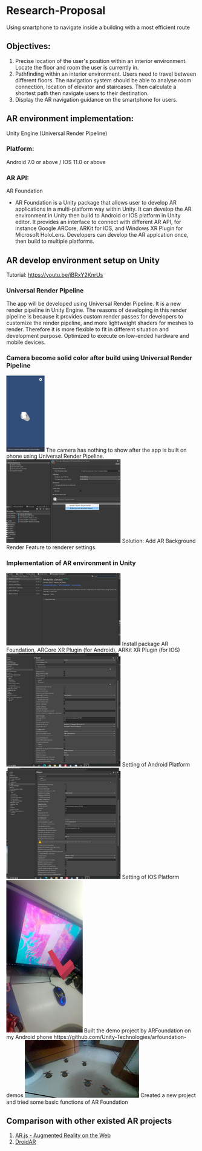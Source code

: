 # Research-Proposal

Using smartphone to navigate inside a building with a most efficient route

## Objectives:
1. Precise location of the user's position within an interior environment. Locate the floor and room the user is currently in.
2. Pathfinding within an interior environment. Users need to travel between different floors. The navigation system should be able to analyse room connection, location of elevator and staircases. Then calculate a shortest path then navigate users to their destination.
3. Display the AR navigation guidance on the smartphone for users.

## AR environment implementation:
Unity Engine (Universal Render Pipeline)
### Platform: 
Android 7.0 or above / IOS 11.0 or above
### AR API: 
AR Foundation
- AR Foundation is a Unity package that allows user to develop AR applications in a multi-platform way within Unity. It can develop the AR environment in Unity then build to Android or IOS platform in Unity editor. It provides an interface to connect with different AR API, for instance Google ARCore, ARKit for IOS, and Windows XR Plugin for Microsoft HoloLens. Developers can develop the AR applcation once, then build to multiple platforms.

## AR develop environment setup on Unity
Tutorial: https://youtu.be/jBRxY2KnrUs

### Universal Render Pipeline
The app will be developed using Universal Render Pipeline. It is a new render pipeline in Unity Engine. The reasons of developing in this render pipeline is because it provides custom render passes for developers to customize the render pipeline, and more lightweight shaders for meshes to render. Therefore it is more flexible to fit in different situation and development purpose. Optimized to execute on low-ended hardware and mobile devices.

### Camera become solid color after build using Universal Render Pipeline
<img src="/Images/52a0c660-765b-4074-91f7-3377c34ebbe4.jpg" width=20% height=20%>
The camera has nothing to show after the app is built on phone using Universal Render Pipeline.

<img src="/Images/screenshot%20(1).png" width=60% height=60%>
Solution: Add AR Background Render Feature to renderer settings.

### Implementation of AR environment in Unity
<img src="/Images/screenshot%20(2).png" width=60% height=60%>
Install package AR Foundation, ARCore XR Plugin (for Android), ARKit XR Plugin (for IOS)

<img src="/Images/settingAn.png" width=60% height=60%>
Setting of Android Platform

<img src="/Images/settingIOS.png" width=60% height=60%>
Setting of IOS Platform

<img src="/Images/screenshot (3).jpg" width=40% height=40%>
Built the demo project by ARFoundation on my Android phone https://github.com/Unity-Technologies/arfoundation-demos

<img src="/Images/screenshot (4).jpg" width=60% height=60%>
Created a new project and tried some basic functions of AR Foundation

## Comparison with other existed AR projects
1. [AR.js - Augmented Reality on the Web](https://github.com/AR-js-org/AR.js)
2. [DroidAR](https://github.com/bitstars/droidar)
